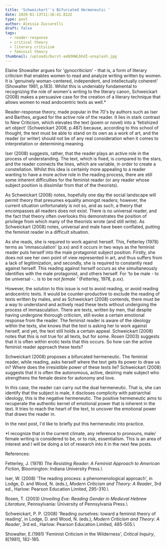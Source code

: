 ```yaml
---
title: 'Schweickart''s Bifurcated Hermeneutic '
date: 2020-01-13T11:16:41.812Z
type: post
author: Alessia Zuccarelli
draft: false
tags:
  - reader-response
  - critical theory
  - literary criticism
  - feminist theory
thumbnail: /uploads/burst-aoN3HWLbhdI-unsplash.jpg
---
```

Elaine Showalter argues for 'gynocriticism' - that is, a form of literary criticism that enables women to read and analyze writing written by women. It is 'genuinely woman-centered, independent, and intellectually coherent' (Showalter 1981, p.183). Whilst this is undeniably fundamental to recognizing the role of women's writing to the literary canon, Schweickart (2008) makes a persuasive case for the creation of a literary technique that allows women to read andocentric texts as well.*

Reader-response theory, made popular in the 70's by authors such as Iser and Barthes, argued for the active role of the reader. It lies in stark contrast to New Criticism, which elevates the text (poem or novel) into a 'fetishized art object' (Schweickart 2008, p.487) because, according to this school of thought, the text must be able to stand on its own as a work of art, and the reader (or writer) should not be of any real consideration when it comes to interpretation or determining meaning. 

Iser (2008) suggests, rather, that the reader plays an active role in the process of understanding. The text, which is fixed, is compared to the stars, and the reader connects the lines, which are variable, in order to create a constellation. Whilst this idea is certainly more appealing to a reader wanting to have a more active role in the reading process, there are still some inherent difficulties for the feminist reader (or any reader whose subject position is dissimilar from that of the theorists).

As Schweickart (2008) notes, hopefully one day the social landscape will permit theory that presumes equality amongst readers; however, the current situation unfortunately is not so, and as such, a theory that encompasses all readers does not exist. There is no universal reader, and the fact that theory often overlooks this demonstrates the position of privilege from which many of the theorists wrote (and still write). As Schweickart (2008) notes, universal and male have been conflated, putting the feminist reader in a difficult situation.

As she reads, she is required to work against herself. This, Fetterley (1978) terms as 'immasculation' (p.xx) and it occurs in two ways as the feminist reader puts herself into the male protagonist subject position. Firstly, she does not see her own point of view represented in art, and thus suffers from a lack of legitimization, and secondly, she is required to constantly read against herself. This reading against herself occurs as she simultaneously identifies with the male protagonist, and others herself. For ‘to be male - to be universal -.. is to be *not female* ’ (Fetterley, 1978, p.xx).

However, the solution to this issue is not to avoid reading, or avoid reading andocentric texts. It would be counter-productive to exclude the reading of texts written by males, and as Schweickart (2008) contends, there must be a way to understand and actively read these texts without undergoing the process of immasculation. There are texts, written by men, that despite having undergone thorough criticism, still evoke a certain emotional response from the reader. The feminist reader is aware of the ideology within the texts, she knows that the text is asking her to work against herself, and yet, the text still holds a certain appeal. Schweickart (2008) notes that this is not true for all texts, but for some. Rosen (2003) suggests that it is often within erotic texts that this occurs. So how can the active feminist reader approach these texts?

Schweickart (2008) proposes a bifurcated hermeneutic. The feminist reader, while reading, asks herself where the text gets its power to draw us in? Where does the irresistible power of these texts lie? Schweickart (2008) suggests that it is often the autonomous, active, desiring male subject who strengthens the female desire for autonomy and love. 

In this case, the reader can carry out the dual hermeneutic. That is, she can identify that the subject is male, it discloses complicity with patriarchal ideology, this is the negative hermeneutic. The positive hermeneutic aims to recuperate the authentic kernel of emotional power that is inherent in the text. It tries to reach the heart of the text, to uncover the emotional power that draws the reader in.

In the next post, I'd like to briefly put this hermeneutic into practice.

\*I recognize that in the current climate, any reference to pronouns, male/ female writing is considered to be, or to risk, essentialism. This is an area of interest and I will be doing a lot of research into it in the next few posts.

References:

Fetterley, J. (1978) *The Resisting Reader: A Feminist Approach to American Fiction*, Bloomington: Indiana University Press.\

Iser, W. (2008) 'The reading process: a phenomenological approach', in Lodge, D. and Wood, N. (eds.), *Modern Criticism and Theory: A Reader*, 3rd ed., Harlow: Pearson Education Limited, 295-310.\

Rosen, T. (2003) *Unveiling Eve: Reading Gender in Medieval Hebrew Literature*, Pennsylvania: University of Pennsylvania Press.\

Schweickart, P. P. (2008) 'Reading ourselves: toward a feminist theory of reading', in Lodge, D. and Wood, N. (eds.), *Modern Criticism and Theory: A Reader*, 3rd ed., Harlow: Pearson Education Limited, 485-505.\

Showalter, E.(1981) 'Feminist Criticism in the Wilderness', *Critical Inquiry*, 8\[1981], 182-185.
